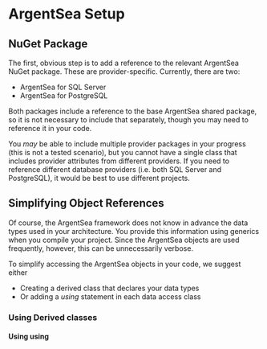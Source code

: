 ﻿# ArgentSea Setup

## NuGet Package

The first, obvious step is to add a reference to the relevant ArgentSea NuGet package. These are provider-specific. Currently, there are two:

* ArgentSea for SQL Server
* ArgentSea for PostgreSQL

Both packages include a reference to the base ArgentSea shared package, so it is not necessary to include that separately, though you may need to reference it in your code.

You *may* be able to include multiple provider packages in your progress (this is not a tested scenario), but you cannot have a single class that includes provider attributes from different providers. If you need to reference different database providers (i.e. both SQL Server and PostgreSQL), it would be best to use different projects.

## Simplifying Object References

Of course, the ArgentSea framework does not know in advance the data types used in your architecture. You provide this information using generics when you compile your project. Since the ArgentSea objects are used frequently, however, this can be unnecessarily verbose.

To simplify accessing the ArgentSea objects in your code, we suggest either

* Creating a derived class that declares your data types
* Or adding a *using* statement in each data access class

### Using Derived classes

#### Using using


